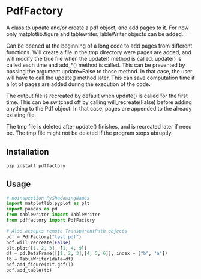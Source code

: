 # PdfFactory

A class to update and/or create a pdf object, and add pages to it. For now only matplotlib.figure and 
tablewriter.TableWriter objects can be added.

Can be opened at the beginning of a long code to add pages from different functions. Will create a file in the 
tmp directory were pages are added, and will modify the true file when the update() method is called. update() is 
called each time and add_*() method is called. This can be prevented by passing the argument update=False to 
those method. In that case, the user will have to call the update() method later. This can save computation time 
if a lot of pages are added during the execution of the code. 

The output file is recreated by default when update() is called for the first time. This can be switched off by 
calling will_recreate(False) before adding anything to the Pdf object. In that case, pages are appended to the 
already existing file. 


The tmp file is deleted after update() finishes, and is recreated later if need be. The tmp file might not be 
deleted if the program stops abruptly.

## Installation

`pip install pdffactory`

## Usage

```python
# noinspection PyShadowingNames
import matplotlib.pyplot as plt
import pandas as pd
from tablewriter import TableWriter
from pdffactory import PdfFactory

# Also accepts remote TransparentPath objects
pdf = PdfFactory("test.pdf")
pdf.will_recreate(False)
plt.plot([1, 2, 3], [1, 4, 9])
df = pd.DataFrame([[1, 2, 3],[4, 5, 6]], index = ["b", "a"])
tb = TableWriter(data=df)
pdf.add_figure(plt.gcf())
pdf.add_table(tb)
```
